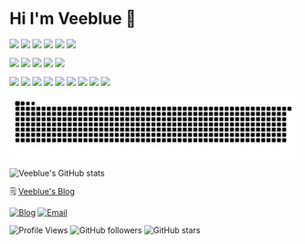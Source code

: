 # Hi I'm Veeblue 👋

<p>
  <img src="https://img.shields.io/badge/macOS-Sequoia-9966ff?logo=apple&logoColor=white"/>
  <img src="https://img.shields.io/badge/Linux-Ubuntu-ff6600?logo=ubuntu&logoColor=white"/>
  <img src="https://img.shields.io/badge/Windows-11-blue?logo=windows&logoColor=white"/>
  <img src="https://img.shields.io/badge/IDE-Visual Studio Code-007ACC?logo=visualstudiocode"/>
  <img src="https://img.shields.io/badge/IDE-PyCharm-31a8ff?logo=pycharm&logoColor=white"/>
  <img src="https://img.shields.io/badge/Editor-Cursor-333333?logo=data:image/svg+xml;base64,..."/>
</p>

<p>
  <img src="https://img.shields.io/badge/Python-3776AB?logo=python&logoColor=white"/>
  <img src="https://img.shields.io/badge/C++-00599C?logo=c%2B%2B&logoColor=white"/>
  <img src="https://img.shields.io/badge/Java-007396?logo=openjdk&logoColor=white"/>
  <img src="https://img.shields.io/badge/Shell-4EAA25?logo=gnu-bash&logoColor=white"/>
  <img src="https://img.shields.io/badge/Git-F05032?logo=git&logoColor=white"/>
</p>

<p>
  <img src="https://img.shields.io/badge/LangChain-00cc00?logo=langchain&logoColor=white"/>
  <img src="https://img.shields.io/badge/LangGraph-7F52FF?logo=langgraph&logoColor=white"/>
  <img src="https://img.shields.io/badge/OpenAI-412991?logo=openai&logoColor=white"/>
  <img src="https://img.shields.io/badge/FastAPI-009688?logo=fastapi&logoColor=white"/>
  <img src="https://img.shields.io/badge/Docker-2496ED?logo=docker&logoColor=white"/>
  <img src="https://img.shields.io/badge/Nginx-269539?logo=nginx&logoColor=white"/>
  <img src="https://img.shields.io/badge/MySQL-4479A1?logo=mysql&logoColor=white"/>
  <img src="https://img.shields.io/badge/Redis-DC382D?logo=redis&logoColor=white"/>
  <img src="https://img.shields.io/badge/Markdown-2596BE?logo=markdown&logoColor=white"/>
</p>

<picture >
  <source media="(prefers-color-scheme: dark)" srcset="https://raw.githubusercontent.com/veeblue/veeblue/output/github-contribution-grid-snake-dark.svg">
  <source media="(prefers-color-scheme: light)" srcset="https://raw.githubusercontent.com/veeblue/veeblue/output/github-contribution-grid-snake.svg">
  <img alt="github contribution grid snake animation" src="https://raw.githubusercontent.com/veeblue/veeblue/output/github-contribution-grid-snake.svg">
</picture>

![Veeblue's GitHub stats](https://github-readme-stats.vercel.app/api?username=veeblue&show_icons=true&theme=dark&hide_border=true)

🗒️ [Veeblue's Blog](https://blog.veeblue.com) 

[![Blog](https://img.shields.io/badge/Blog-blog.veeblue.com-9966ff?logo=blog&style=flat-square)](https://blog.veeblue.com)
[![Email](https://img.shields.io/badge/Email-yee@veeblue.com-31a8ff??logo=email&style=flat-square)](mailto:yee@veeblue.com)

![Profile Views](https://komarev.com/ghpvc/?username=veeblue&color=cc33ff&style=flat-square&label=Profile+Views)
![GitHub followers](https://img.shields.io/github/followers/veeblue?style=flat-square&color=6666ff)
![GitHub stars](https://img.shields.io/github/stars/veeblue?style=flat-square&color=ffff00)
<!-- 最后更新: 2025年07月02日  https://zhuanlan.zhihu.com/p/741677397 -->
